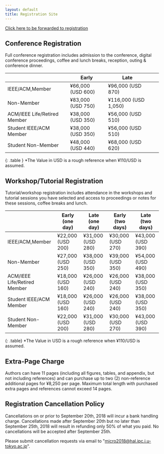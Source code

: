 ```yaml
---
layout: default
title: Registration Site
---
```

<div class="alert alert-info">
 <a href="https://whova.com/portal/registration/aiism_201810/">Click here to be forwarded to registration</a>
</div>

Conference Registration
-----------------------


Full conference registration includes admission to the conference, digital conference proceedings, coffee and lunch breaks, reception, outing & conference dinner.

|                              	| Early 	| Late 	|   	|   	|
|------------------------------	|-------	|------	|---	|---	|
| IEEE/ACM,Member              	| &yen;66,000 (USD 600)  	| &yen;96,000 (USD 870)  	|   	|   	|
| Non-Member                   	| &yen;83,000 (USD 750)  	| &yen;116,000 (USD 1,050) 	|   	|   	|
| ACM/IEEE Life/Retired Member 	| &yen;38,000 (USD 350)  	| &yen;56,000 (USD 510) 	|   	|   	|
| Student IEEE/ACM Member      	| &yen;38,000 (USD 350)   	| &yen;56,000 (USD 510) 	|   	|   	|
| Student Non-Member           	| &yen;48,000 (USD 440)  	| &yen;68,000 (USD 620) 	|   	|   	|
{: .table } 
\*The Value in USD is a rough reference when &yen;110/USD is assumed.  


Workshop/Tutorial Registration
------------------------------

Tutorial/workshop registration includes attendance in the workshops and tutorial sessions you have selected and access to proceedings or notes for these sessions, coffee breaks and lunch.


|                              	| Early (one day) 	| Late (one day) 	| Early (two days) 	| Late (two days) 	|
|------------------------------	|-----------------	|----------------	|------------------	|-----------------	|
| IEEE/ACM,Member              	| &yen;22,000 (USD 200)            	| &yen;31,000 (USD 280)          	| &yen;30,000  (USD 270)            	| &yen;43,000 (USD 390)            	|
| Non-Member                   	| &yen;27,000 (USD 250)            	| &yen;38,000 (USD 350)           	| &yen;39,000 (USD 350)             	| &yen;54,000 (USD 490)            	|
| ACM/IEEE Life/Retired Member 	| &yen;18,000 (USD 160)            	| &yen;26,000 (USD 240)           	| &yen;26,000 (USD 240)              	| &yen;38,000 (USD 350)            	|
| Student IEEE/ACM Member      	| &yen;18,000 (USD 160)            	| &yen;26,000 (USD 240)           	| &yen;26,000 (USD 240)             	| &yen;38,000 (USD 350)            	|
| Student Non-Member           	| &yen;22,000 (USD 200)            	| &yen;31,000 (USD 280)           	| &yen;30,000 (USD 270)             	| &yen;43,000 (USD 390)            	|
{: .table}
\*The Value in USD is a rough reference when &yen;110/USD is assumed.   


Extra-Page Charge
-----------------

Authors can have 11 pages (including all figures, tables, and appendix, but not including references)
and can purchase up to two (2) non-reference additional pages for &yen;8,250 per page.
Maximum total length with purchased extra pages and references cannot exceed 14 pages.

Registration Cancellation Policy
--------------------------------

Cancellations on or prior to September 20th, 2018 will incur a bank handling charge. Cancellations made after September 20th but no later than September 25th, 2018 will result in refunding only 50% of what you paid. No cancellations will be accepted after September 25th. 

Please submit cancellation requests via email to "micro2018@hal.ipc.i.u-tokyo.ac.jp".



